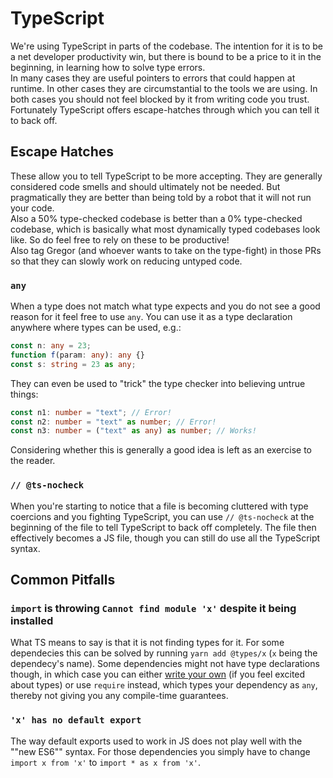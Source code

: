 # TypeScript

We're using TypeScript in parts of the codebase. The intention for it is
to be a net developer productivity win, but there is bound to be a price
to it in the beginning, in learning how to solve type errors.\
In many cases they are useful pointers to errors that could happen at
runtime. In other cases they are circumstantial to the tools we are using.
In both cases you should not feel blocked by it from writing code you trust.
Fortunately TypeScript offers escape-hatches through which you can tell it
to back off.

## Escape Hatches

These allow you to tell TypeScript to be more accepting. They are generally
considered code smells and should ultimately not be needed. But pragmatically
they are better than being told by a robot that it will not run your code.\
Also a 50% type-checked codebase is better than a 0% type-checked codebase,
which is basically what most dynamically typed codebases look like. So do feel
free to rely on these to be productive!\
Also tag Gregor (and whoever wants to take on the type-fight) in those PRs
so that they can slowly work on reducing untyped code.

### `any`

When a type does not match what type expects and you do not see a good reason
for it feel free to use `any`. You can use it as a type declaration anywhere
where types can be used, e.g.:

```typescript
const n: any = 23;
function f(param: any): any {}
const s: string = 23 as any;
```

They can even be used to "trick" the type checker into believing untrue things:

```typescript
const n1: number = "text"; // Error!
const n2: number = "text" as number; // Error!
const n3: number = ("text" as any) as number; // Works!
```

Considering whether this is generally a good idea is left as an exercise to the
reader.

### `// @ts-nocheck`

When you're starting to notice that a file is becoming cluttered with type coercions
and you fighting TypeScript, you can use `// @ts-nocheck` at the beginning of the file
to tell TypeScript to back off completely. The file then effectively becomes a JS file,
though you can still do use all the TypeScript syntax.

## Common Pitfalls

### `import` is throwing `Cannot find module 'x'` despite it being installed

What TS means to say is that it is not finding types for it. For some dependecies
this can be solved by running `yarn add @types/x` (`x` being the dependecy's name).
Some dependencies might not have type declarations though, in which case you can
either [write your own](https://www.typescriptlang.org/docs/handbook/modules.html#ambient-modules)
(if you feel excited about types) or use `require` instead, which types your
dependency as `any`, thereby not giving you any compile-time guarantees.

### `'x' has no default export`

The way default exports used to work in JS does not play well with the
""new ES6"" syntax. For those dependencies you simply have to change
`import x from 'x'` to `import * as x from 'x'`.
